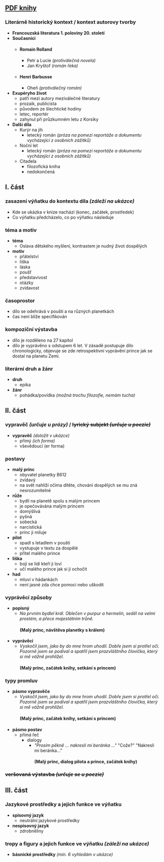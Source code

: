 ## [PDF knihy](https://is.jabok.cz/el/jabok/leto2016/T386/um/Antoine-de-Saint-Exupery----Maly-princ.pdf)
### Literárně historický kontext / kontext autorovy tvorby
- **Francouzská literatura 1. poloviny 20. století**
- **Současníci**
	- #### Romain Rolland
		- Petr a Lucie *(protiválečná novela)*
		- Jan Kryštof *(román řeka)*
	- #### Henri Barbusse
		- Oheň *(protiválečný román)*
- **Exupéryho život**
	- patří mezi autory meziválečné literatury
	- prozaik, publicista
	- původem ze šlechtické hodiny
	- letec, reportér
	- zahynul při průzkumném letu z Korsiky
- **Další díla**
	- Kurýr na jih
		- letecký román *(próza na pomezí reportáže a dokumentu vycházející z osobních zážitků)*
	- Noční let
		- letecký román *(próza na pomezí reportáže a dokumentu vycházející z osobních zážitků)*
	- Citadela
		- filozofická kniha
		- nedokončená
## I. část

### zasazení výňatku do kontextu díla *(záleží na ukázce)*
- Kde se ukázka v knize nachází (konec, začátek, prostředek)
- Co výňatku předcházelo, co po výňatku následuje 
### téma a motiv
- **téma**
	- Oslava dětského myšlení, kontrastem je nudný život dospělých
- **motiv**
	- přátelství
	- liška
	- láska
	- poušť
	- představivost
	- otázky
	- zvídavost
### časoprostor
- dílo se odehrává v poušti a na různých planetkách
- čas není blíže specifikován
### kompoziční výstavba
- dílo je rozděleno na 27 kapitol
- dílo je vyprávěno s odstupem 6 let. V zásadě postupuje dílo chronologicky, objevuje se zde retrospektivní vyprávění prince jak se dostal na planetu Zemi.
### literární druh a žánr
- **druh**
	- epika
- **žánr**
	- pohádka/povídka *(možná trochu filozofie, nemám tucha)*
## II. část
### vypravěč *(určuje u prózy)* / ~~lyrický subjekt *(určuje u poezie)*~~
- **vypravěč** *(doložit v ukázce)*
	- přímý *(ich forma)*
	- vševědoucí (er forma)
### postavy
- **malý princ**
	- obyvatel planetky B612
	- zvídavý
	- na svět nahlíží očima dítěte, chování dospělých se mu zná nesrozumitelné
- **růže**
	- bydlí na planetě spolu s malým princem
	- je opečovávána malým princem
	- domýšlivá
	- pyšná
	- sobecká
	- narcistická
	- princ ji miluje
- **pilot**
	- spadl s letadlem v poušti
	- vystupuje v textu za dospělé
	- přítel malého prince
- **liška**
	- bojí se lidí kteří ji loví
	- učí malého prince jak si ji ochočit
- **had**
	- mluví v hádankách
	- není jasné zda chce pomoci nebo uškodit
### vyprávěcí způsoby
- **popisný**
	- *Na prvním bydlel král. Oblečen v purpur a hermelín, seděl na velmi prostém, a přece majestátním trůně.*
	  #### (Malý princ, návštěva planetky s králem)
- **vyprávěcí**
	- *Vyskočil jsem, jako by do mne hrom uhodil. Dobře jsem si protřel oči. Pozorně jsem se podíval a spatřil jsem prazvláštního človíčka, který si mě vážně prohlížel.*
	  #### (Malý princ, začátek knihy, setkání s princem)
### typy promluv
- **pásmo vypravěče**
	- *Vyskočil jsem, jako by do mne hrom uhodil. Dobře jsem si protřel oči. Pozorně jsem se podíval a spatřil jsem prazvláštního človíčka, který si mě vážně prohlížel.*
	  #### (Malý princ, začátek knihy, setkání s princem)
- **pásmo postav**
	- přímá řeč
		- dialogy
			- *"Prosím pěkně … nakresli mi beránka …"*
			  "Cože?"
			  "Nakresli mi beránka…"
			  #### (Malý princ, dialog pilota a prince, začátek knihy)
### ~~veršovaná výstavba  *(určuje se u poezie)*~~
## III. část
### Jazykové prostředky a jejich funkce ve výňatku
- **spisovný jazyk**
	- neutrální jazykové prostředky
- **nespisovný jazyk**
	- zdrobněliny
### tropy a figury a jejich funkce ve výňatku *(záleží na ukázce)*
- **básnické prostředky** *(min. 6 vyhledám v ukázce)*